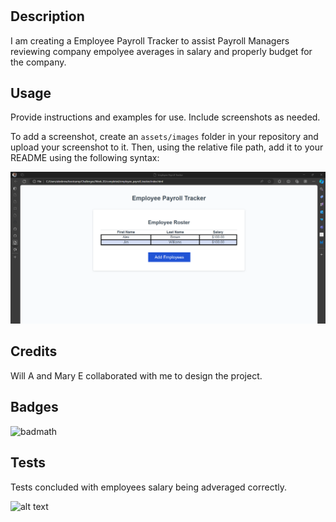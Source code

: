 # <Your-Project-Title>

## Description

I am creating a Employee Payroll Tracker to assist Payroll Managers reviewing company empolyee averages in salary and properly budget for the company. 



## Usage

Provide instructions and examples for use. Include screenshots as needed.

To add a screenshot, create an `assets/images` folder in your repository and upload your screenshot to it. Then, using the relative file path, add it to your README using the following syntax:

![alt text](./assets/03-javascript-demo.png)

## Credits

Will A and Mary E collaborated with me to design the project. 

## Badges

![badmath](https://img.shields.io/github/languages/top/nielsenjared/badmath)

## Tests

Tests concluded with employees salary being adveraged correctly.

![alt text](./assets/03-Javascript-demo.gif)